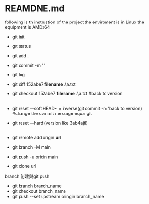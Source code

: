 # REAMDNE.md
following is th instrustion of the project
the enviroment is in Linux
the equipment is AMDx64

- git init
- git status
- git add .
- git commit -m ""
- git log

- git diff 152abe7 **filename** .\a.txt
- git checkout 152abe7 **filename** .\a.txt #back to version <br/> <br/>

- git reset --soft HEAD~ = inverse(git commit -m 'back to version) #change the commit message equal git  
- git reset --hard (version like 3ab4ajfl) <br/> <br/>

- git remote add origin **url** <br/>
- git branch -M main <br/>
- git push -u origin main <br/>
- git clone url

branch 創建與git push
- git branch branch_name
- git checkout branch_name 
- git push --set upstream oringin branch_name


